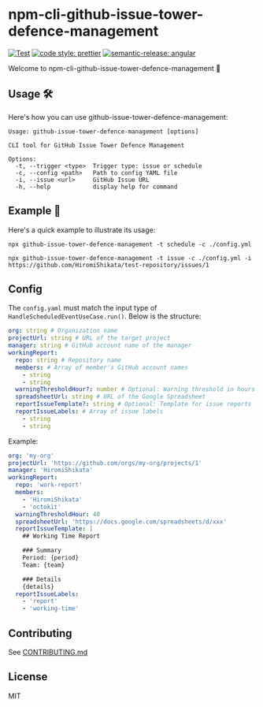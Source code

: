# npm-cli-github-issue-tower-defence-management

[![Test](https://github.com/HiromiShikata/npm-cli-github-issue-tower-defence-management/actions/workflows/test.yml/badge.svg)](https://github.com/HiromiShikata/npm-cli-github-issue-tower-defence-management/actions/workflows/test.yml)
[![code style: prettier](https://img.shields.io/badge/code_style-prettier-ff69b4.svg?style=flat-square)](https://github.com/prettier/prettier)
[![semantic-release: angular](https://img.shields.io/badge/semantic--release-angular-e10079?logo=semantic-release)](https://github.com/semantic-release/semantic-release)

Welcome to npm-cli-github-issue-tower-defence-management :tada:

## Usage 🛠️

Here's how you can use github-issue-tower-defence-management:

```
Usage: github-issue-tower-defence-management [options]

CLI tool for GitHub Issue Tower Defence Management

Options:
  -t, --trigger <type>  Trigger type: issue or schedule
  -c, --config <path>   Path to config YAML file
  -i, --issue <url>     GitHub Issue URL
  -h, --help            display help for command
```

## Example 📖

Here's a quick example to illustrate its usage:

```
npx github-issue-tower-defence-management -t schedule -c ./config.yml
```

```
npx github-issue-tower-defence-management -t issue -c ./config.yml -i https://github.com/HiromiShikata/test-repository/issues/1
```

## Config

The `config.yaml` must match the input type of `HandleScheduledEventUseCase.run()`. Below is the structure:

```yaml
org: string # Organization name
projectUrl: string # URL of the target project
manager: string # GitHub account name of the manager
workingReport:
  repo: string # Repository name
  members: # Array of member's GitHub account names
    - string
    - string
  warningThresholdHour?: number # Optional: Warning threshold in hours
  spreadsheetUrl: string # URL of the Google Spreadsheet
  reportIssueTemplate?: string # Optional: Template for issue reports
  reportIssueLabels: # Array of issue labels
    - string
    - string
```

Example:

```yaml
org: 'my-org'
projectUrl: 'https://github.com/orgs/my-org/projects/1'
manager: 'HiromiShikata'
workingReport:
  repo: 'work-report'
  members:
    - 'HiromiShikata'
    - 'octokit'
  warningThresholdHour: 40
  spreadsheetUrl: 'https://docs.google.com/spreadsheets/d/xxx'
  reportIssueTemplate: |
    ## Working Time Report

    ### Summary
    Period: {period}
    Team: {team}

    ### Details
    {details}
  reportIssueLabels:
    - 'report'
    - 'working-time'
```

## Contributing

See [CONTRIBUTING.md](./CONTRIBUTING.md)

## License

MIT
